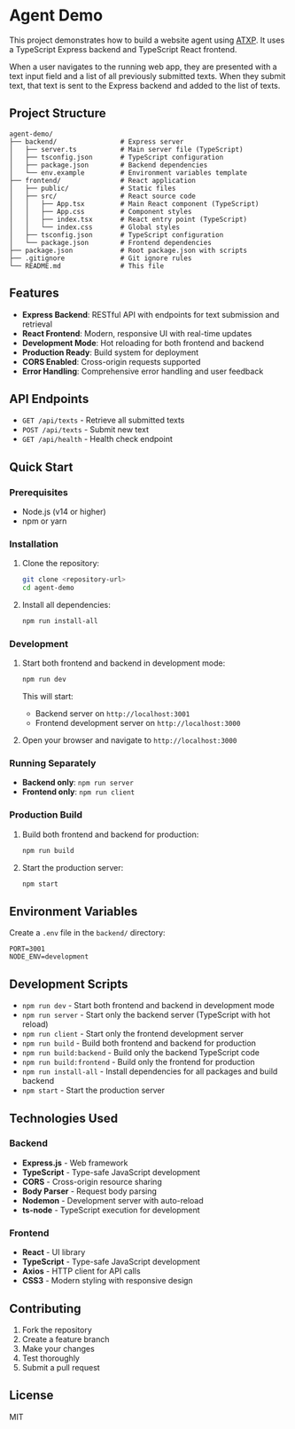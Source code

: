 # Agent Demo

This project demonstrates how to build a website agent using [ATXP](https://docs.atxp.ai). It uses a TypeScript Express backend and TypeScript React frontend.

When a user navigates to the running web app, they are presented with a text input field and a list of all previously submitted texts. When they submit text, that text is sent to the Express backend and added to the list of texts.

## Project Structure

```
agent-demo/
├── backend/                # Express server
│   ├── server.ts           # Main server file (TypeScript)
│   ├── tsconfig.json       # TypeScript configuration
│   ├── package.json        # Backend dependencies
│   └── env.example         # Environment variables template
├── frontend/               # React application
│   ├── public/             # Static files
│   ├── src/                # React source code
│   │   ├── App.tsx         # Main React component (TypeScript)
│   │   ├── App.css         # Component styles
│   │   ├── index.tsx       # React entry point (TypeScript)
│   │   └── index.css       # Global styles
│   ├── tsconfig.json       # TypeScript configuration
│   └── package.json        # Frontend dependencies
├── package.json            # Root package.json with scripts
├── .gitignore              # Git ignore rules
└── README.md               # This file
```

## Features

- **Express Backend**: RESTful API with endpoints for text submission and retrieval
- **React Frontend**: Modern, responsive UI with real-time updates
- **Development Mode**: Hot reloading for both frontend and backend
- **Production Ready**: Build system for deployment
- **CORS Enabled**: Cross-origin requests supported
- **Error Handling**: Comprehensive error handling and user feedback

## API Endpoints

- `GET /api/texts` - Retrieve all submitted texts
- `POST /api/texts` - Submit new text
- `GET /api/health` - Health check endpoint

## Quick Start

### Prerequisites

- Node.js (v14 or higher)
- npm or yarn

### Installation

1. Clone the repository:
   ```bash
   git clone <repository-url>
   cd agent-demo
   ```

2. Install all dependencies:
   ```bash
   npm run install-all
   ```

### Development

1. Start both frontend and backend in development mode:
   ```bash
   npm run dev
   ```

   This will start:
   - Backend server on `http://localhost:3001`
   - Frontend development server on `http://localhost:3000`

2. Open your browser and navigate to `http://localhost:3000`

### Running Separately

- **Backend only**: `npm run server`
- **Frontend only**: `npm run client`

### Production Build

1. Build both frontend and backend for production:
   ```bash
   npm run build
   ```

2. Start the production server:
   ```bash
   npm start
   ```

## Environment Variables

Create a `.env` file in the `backend/` directory:

```env
PORT=3001
NODE_ENV=development
```

## Development Scripts

- `npm run dev` - Start both frontend and backend in development mode
- `npm run server` - Start only the backend server (TypeScript with hot reload)
- `npm run client` - Start only the frontend development server
- `npm run build` - Build both frontend and backend for production
- `npm run build:backend` - Build only the backend TypeScript code
- `npm run build:frontend` - Build only the frontend for production
- `npm run install-all` - Install dependencies for all packages and build backend
- `npm start` - Start the production server

## Technologies Used

### Backend
- **Express.js** - Web framework
- **TypeScript** - Type-safe JavaScript development
- **CORS** - Cross-origin resource sharing
- **Body Parser** - Request body parsing
- **Nodemon** - Development server with auto-reload
- **ts-node** - TypeScript execution for development

### Frontend
- **React** - UI library
- **TypeScript** - Type-safe JavaScript development
- **Axios** - HTTP client for API calls
- **CSS3** - Modern styling with responsive design

## Contributing

1. Fork the repository
2. Create a feature branch
3. Make your changes
4. Test thoroughly
5. Submit a pull request

## License

MIT
